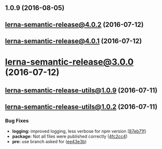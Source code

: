 <a name="1.0.9"></a>
## 1.0.9 (2016-08-05)



<a name="lerna-semantic-release@4.0.2"></a>
## lerna-semantic-release@4.0.2 (2016-07-12)



<a name="lerna-semantic-release@4.0.1"></a>
## lerna-semantic-release@4.0.1 (2016-07-12)



<a name="lerna-semantic-release@3.0.0"></a>
# lerna-semantic-release@3.0.0 (2016-07-12)



<a name="lerna-semantic-release-utils@1.0.9"></a>
## lerna-semantic-release-utils@1.0.9 (2016-07-11)



<a name="lerna-semantic-release-utils@1.0.2"></a>
## lerna-semantic-release-utils@1.0.2 (2016-07-11)


### Bug Fixes

* **logging:** improved logging, less verbose for npm version ([87eb71f](https://github.com/atlassian/lerna-semantic-release/commit/87eb71f))
* **package:** Not all files were published correctly ([4fc2cc4](https://github.com/atlassian/lerna-semantic-release/commit/4fc2cc4))
* **pre:** use branch asked for ([ee43e3b](https://github.com/atlassian/lerna-semantic-release/commit/ee43e3b))



